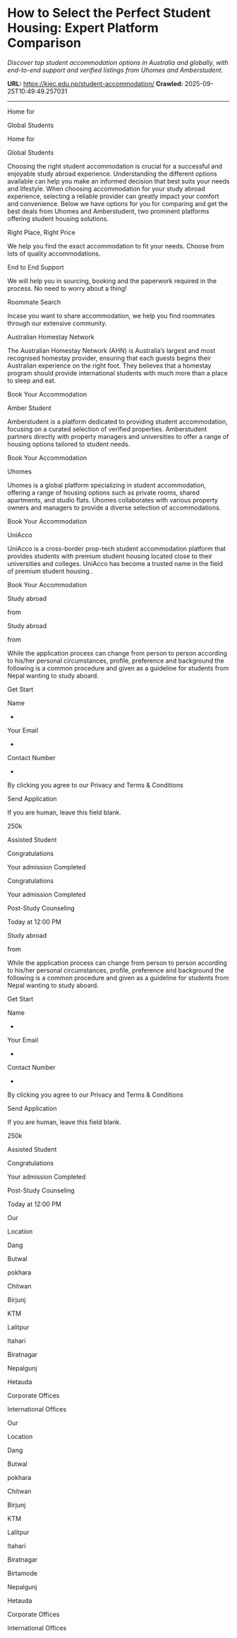 # How to Select the Perfect Student Housing: Expert Platform Comparison

*Discover top student accommodation options in Australia and globally, with end-to-end support and verified listings from Uhomes and Amberstudent.*

**URL:** https://kiec.edu.np/student-accommodation/
**Crawled:** 2025-09-25T10:49:49.257031

---

Home for

Global Students

Home for

Global Students

Choosing the right student accommodation is crucial for a successful and enjoyable study abroad experience. Understanding the different options available can help you make an informed decision that best suits your needs and lifestyle. When choosing accommodation for your study abroad experience, selecting a reliable provider can greatly impact your comfort and convenience. Below we have options for you for comparing and get the best deals from Uhomes and Amberstudent, two prominent platforms offering student housing solutions.

Right Place, Right Price

We help you find the exact accommodation to fit your needs. Choose from lots of quality accommodations.

End to End Support

We will help you in sourcing, booking and the paperwork required in the process. No need to worry about a thing!

Roommate Search

Incase you want to share accommodation, we help you find roommates through our extensive community.

Australian Homestay Network

The Australian Homestay Network (AHN) is Australia’s largest and most recognised homestay provider, ensuring that each guests begins their Australian experience on the right foot. They believes that a homestay program should provide international students with much more than a place to sleep and eat.

Book Your Accommodation

Amber Student

Amberstudent is a platform dedicated to providing student accommodation, focusing on a curated selection of verified properties. Amberstudent partners directly with property managers and universities to offer a range of housing options tailored to student needs.

Book Your Accommodation

Uhomes

Uhomes is a global platform specializing in student accommodation, offering a range of housing options such as private rooms, shared apartments, and studio flats. Uhomes collaborates with various property owners and managers to provide a diverse selection of accommodations.

Book Your Accommodation

UniAcco

UniAcco is a cross-border prop-tech student accommodation platform that provides students with premium student housing located close to their universities and colleges. UniAcco has become a trusted name in the field of premium student housing..

Book Your Accommodation

Study abroad

from

Study abroad

from

While the application process can change from person to person according to his/her personal circumstances, profile, preference and background the following is a common procedure and given as a guideline for students from Nepal wanting to study aboard.

Get Start

Name

*

Your Email

*

Contact Number

*

By clicking you agree to our Privacy and Terms & Conditions

Send Application

If you are human, leave this field blank.

250k

Assisted Student

Congratulations

Your admission Completed

Congratulations

Your admission Completed

Post-Study Counseling

Today at 12:00 PM

Study abroad

from

While the application process can change from person to person according to his/her personal circumstances, profile, preference and background the following is a common procedure and given as a guideline for students from Nepal wanting to study aboard.

Get Start

Name

*

Your Email

*

Contact Number

*

By clicking you agree to our Privacy and Terms & Conditions

Send Application

If you are human, leave this field blank.

250k

Assisted Student

Congratulations

Your admission Completed

Post-Study Counseling

Today at 12:00 PM

Our

Location

Dang

Butwal

pokhara

Chitwan

Birjunj

KTM

Lalitpur

Itahari

Biratnagar

Nepalgunj

Hetauda

Corporate Offices

International Offices

Our

Location

Dang

Butwal

pokhara

Chitwan

Birjunj

KTM

Lalitpur

Itahari

Biratnagar

Birtamode

Nepalgunj

Hetauda

Corporate Offices

International Offices